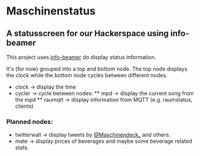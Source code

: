 # Maschinenstatus
## A statusscreen for our Hackerspace using info-beamer

This project uses [info-beamer](https://info-beamer.com/) do display status information.

It's (for now) grouped into a top and bottom node.
The top node displays the clock while the bottom node cycles between different nodes.

* clock -> display the time
* cycler -> cycle between nodes:
** mpd -> display the current song from the mpd
** raumqtt -> display information from MQTT (e.g. raumstatus, clients)

### Planned nodes:
* twitterwall -> display tweets by [@Maschinendeck\_](https://twitter.com/Maschinendeck_) and others.
* mate -> display prices of beverages and maybe some beverage related stats.
